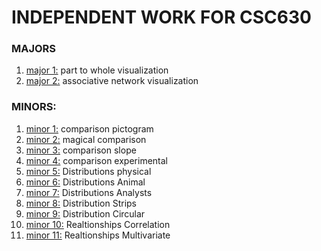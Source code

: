 # INDEPENDENT WORK FOR CSC630

### MAJORS
1. [major 1:]( https://github.com/Brian-Masse/part-to-whole-vis ) part to whole visualization
2. [major 2:]( https://github.com/Brian-Masse/Network-Vis ) associative network visualization

### MINORS:
1. [minor 1:]( https://github.com/Brian-Masse/comparative-pictogram ) comparison pictogram 
2. [minor 2:]( https://github.com/Brian-Masse/comparison-magical ) magical comparison 
3. [minor 3:]( https://github.com/Brian-Masse/comparison-slope ) comparison  slope
4. [minor 4:]( https://github.com/Brian-Masse/Reddit-Comments ) comparison  experimental
5. [minor 5:]( https://github.com/Brian-Masse/Rain-Distribution-Visualization ) Distributions physical
6. [minor 6:]( https://github.com/Brian-Masse/Animals-life-expectancy ) Distributions Animal
7. [minor 7:]( https://github.com/Brian-Masse/Coffee-Chain-Visualization ) Distributions Analysts
8. [minor 8:]( https://github.com/Brian-Masse/Coffee-Chain-Visualization/tree/main/PART%20II ) Distribution Strips
9. [minor 9:]( https://github.com/Brian-Masse/Coffee-Chain-Visualization/tree/main/PART%20III ) Distribution Circular
10. [minor 10:]( https://github.com/Brian-Masse/Coffee-Chain-Visualization/tree/main/PART%20IV ) Realtionships Correlation 
11. [minor 11:]( https://github.com/Brian-Masse/Invesco-Monthly-preformance-Vis ) Realtionships Multivariate
